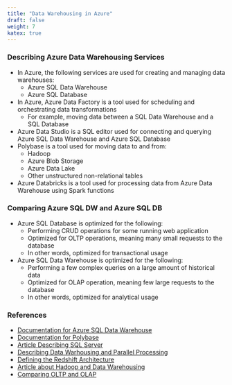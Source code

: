 ```yaml
---
title: "Data Warehousing in Azure"
draft: false
weight: 7
katex: true
---
```


### Describing Azure Data Warehousing Services
- In Azure, the following services are used for creating and managing data warehouses:
    - Azure SQL Data Warehouse
    - Azure SQL Database
- In Azure, Azure Data Factory is a tool used for scheduling and orchestrating data transformations
    - For example, moving data between a SQL Data Warehouse and a SQL Database
- Azure Data Studio is a SQL editor used for connecting and querying Azure SQL Data Warehouse and Azure SQL Database
- Polybase is a tool used for moving data to and from:
    - Hadoop
    - Azure Blob Storage
    - Azure Data Lake
    - Other unstructured non-relational tables
- Azure Databricks is a tool used for processing data from Azure Data Warehouse using Spark functions

### Comparing Azure SQL DW and Azure SQL DB
- Azure SQL Database is optimized for the following:
    - Performing CRUD operations for some running web application
    - Optimized for OLTP operations, meaning many small requests to the database
    - In other words, optimized for transactional usage
- Azure SQL Data Warehouse is optimized for the following:
    - Performing a few complex queries on a large amount of historical data
    - Optimized for OLAP operation, meaning few large requests to the database
    - In other words, optimized for analytical usage

### References
- [Documentation for Azure SQL Data Warehouse](https://docs.microsoft.com/en-us/azure/sql-data-warehouse/design-elt-data-loading)
- [Documentation for Polybase](https://docs.microsoft.com/en-us/sql/relational-databases/polybase/polybase-guide?view=sql-server-ver15)
- [Article Describing SQL Server](https://cloudblogs.microsoft.com/sqlserver/2014/07/30/transitioning-from-smp-to-mpp-the-why-and-the-how/)
- [Describing Data Warhousing and Parallel Processing](https://www.flydata.com/blog/introduction-to-massively-parallel-processing/)
- [Defining the Redshift Architecture](https://hevodata.com/blog/redshift-architecture/)
- [Article about Hadoop and Data Warehousing](https://0x0fff.com/hadoop-vs-mpp/)
- [Comparing OLTP and OLAP](https://stackoverflow.com/questions/21900185/what-are-oltp-and-olap-what-is-the-difference-between-them)